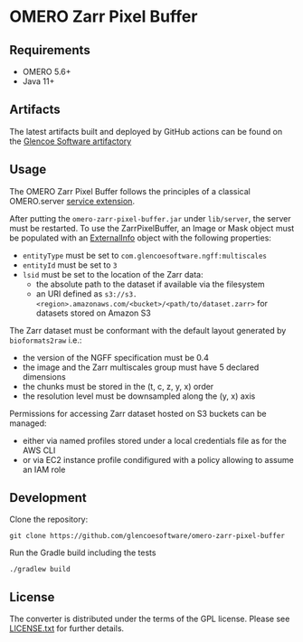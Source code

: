 # OMERO Zarr Pixel Buffer

## Requirements

- OMERO 5.6+
- Java 11+

## Artifacts

The latest artifacts built and deployed by GitHub actions can be found on the
[Glencoe Software artifactory](https://artifacts.glencoesoftware.com/)

## Usage

The OMERO Zarr Pixel Buffer follows the principles of a classical OMERO.server
[service extension](https://omero.readthedocs.io/en/v5.6.10/developers/Server/ExtendingOmero.html#services).

After putting the `omero-zarr-pixel-buffer.jar` under `lib/server`, the server
must be restarted. To use the ZarrPixelBuffer, an Image or Mask object must be populated with
an [ExternalInfo](https://docs.openmicroscopy.org/omero-blitz/5.7.2/slice2html/omero/model/ExternalInfo.html)
object with the following properties:

-   `entityType` must be set to `com.glencoesoftware.ngff:multiscales`
-   `entityId` must be set to `3`
-   `lsid` must be set to the location of the Zarr data:
    - the absolute path to the dataset if available via the filesystem
    - an URI defined as `s3://s3.<region>.amazonaws.com/<bucket>/<path/to/dataset.zarr>`
      for datasets stored on Amazon S3

The Zarr dataset must be conformant with the default layout generated by `bioformats2raw` i.e.:

-    the version of the NGFF specification must be 0.4
-    the image and the Zarr multiscales group must have 5 declared dimensions
-    the chunks must be stored in the (t, c, z, y, x) order
-    the resolution level must be downsampled along the (y, x) axis

Permissions for accessing Zarr dataset hosted on S3 buckets can be managed:

- either via named profiles stored under a local credentials file as for the AWS CLI
- or via EC2 instance profile condifigured with a policy allowing to assume an IAM role

## Development

Clone the repository:

    git clone https://github.com/glencoesoftware/omero-zarr-pixel-buffer

Run the Gradle build including the tests

    ./gradlew build

## License

The converter is distributed under the terms of the GPL license. Please see [LICENSE.txt](LICENSE.txt)
for further details.
